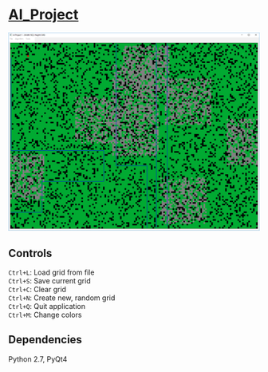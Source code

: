 # [AI_Project](https://content.sakai.rutgers.edu/access/content/attachment/1975a4df-41ed-4746-ac06-a13a9cc7cf4b/Assignments/26768e78-7ed1-4bd5-8d6a-5fd98a16fe6f/project1.pdf)
![Alt text](https://github.com/bfaure/AI_Project/blob/master/screenshots/screenshot_windows.png)

## Controls
`Ctrl+L`: Load grid from file <br>
`Ctrl+S`: Save current grid <br>
`Ctrl+C`: Clear grid <br>
`Ctrl+N`: Create new, random grid <br>
`Ctrl+Q`: Quit application <br>
`Ctrl+M`: Change colors <br>

## Dependencies
Python 2.7, PyQt4
